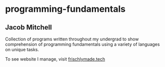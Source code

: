 # programming-fundamentals
## Jacob Mitchell

Collection of programs written throughout my undergrad to show comprehension of programming fundamentals using a variety of languages on unique tasks.

To see website I manage, visit [frischlymade.tech](frischlymade.tech)
